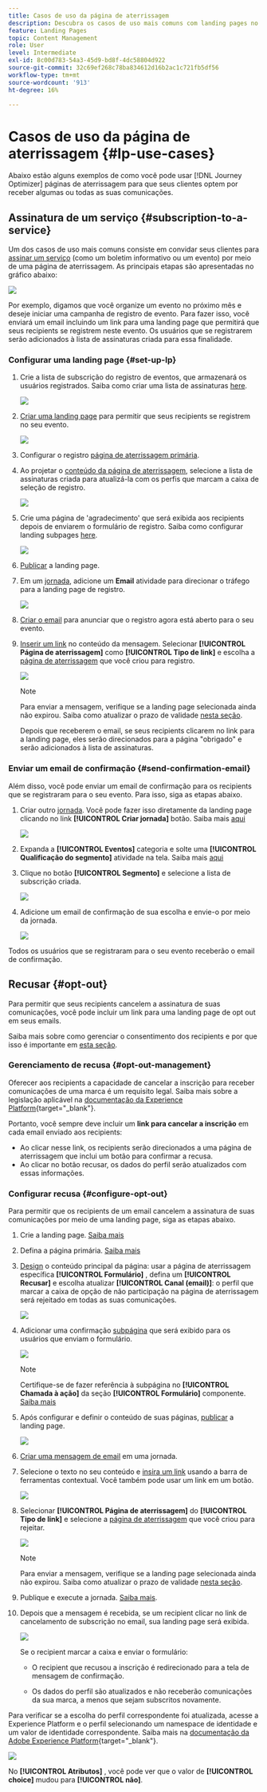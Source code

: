 ```yaml
---
title: Casos de uso da página de aterrissagem
description: Descubra os casos de uso mais comuns com landing pages no Journey Optimizer
feature: Landing Pages
topic: Content Management
role: User
level: Intermediate
exl-id: 8c00d783-54a3-45d9-bd8f-4dc58804d922
source-git-commit: 32c69ef268c78ba834612d16b2ac1c721fb5df56
workflow-type: tm+mt
source-wordcount: '913'
ht-degree: 16%

---
```


# Casos de uso da página de aterrissagem {#lp-use-cases}

Abaixo estão alguns exemplos de como você pode usar [!DNL Journey Optimizer] páginas de aterrissagem para que seus clientes optem por receber algumas ou todas as suas comunicações.

## Assinatura de um serviço {#subscription-to-a-service}

Um dos casos de uso mais comuns consiste em convidar seus clientes para [assinar um serviço](subscription-list.md) (como um boletim informativo ou um evento) por meio de uma página de aterrissagem. As principais etapas são apresentadas no gráfico abaixo:

![](assets/lp_subscription-uc.png)

Por exemplo, digamos que você organize um evento no próximo mês e deseje iniciar uma campanha de registro de evento<!--to keep your customers that are interested updated on that event-->. Para fazer isso, você enviará um email incluindo um link para uma landing page que permitirá que seus recipients se registrem neste evento. Os usuários que se registrarem serão adicionados à lista de assinaturas criada para essa finalidade.

### Configurar uma landing page {#set-up-lp}

1. Crie a lista de subscrição do registro de eventos, que armazenará os usuários registrados. Saiba como criar uma lista de assinaturas [here](subscription-list.md#define-subscription-list).

   ![](assets/lp_subscription-uc-list.png)

1. [Criar uma landing page](create-lp.md) para permitir que seus recipients se registrem no seu evento.

   ![](assets/lp_create-lp-details.png)

1. Configurar o registro [página de aterrissagem primária](create-lp.md#configure-primary-page).

1. Ao projetar o [conteúdo da página de aterrissagem](design-lp.md), selecione a lista de assinaturas criada para atualizá-la com os perfis que marcam a caixa de seleção de registro.

   ![](assets/lp_subscription-uc-lp-list.png)

1. Crie uma página de &#39;agradecimento&#39; que será exibida aos recipients depois de enviarem o formulário de registro. Saiba como configurar landing subpages [here](create-lp.md#configure-subpages).

   ![](assets/lp_subscription-uc-thanks.png)

1. [Publicar](create-lp.md#publish) a landing page.

1. Em um [jornada](../building-journeys/journey.md), adicione um **Email** atividade para direcionar o tráfego para a landing page de registro.

   ![](assets/lp_subscription-uc-journey.png)

1. [Criar o email](../messages/get-started-content.md) para anunciar que o registro agora está aberto para o seu evento.

1. [Inserir um link](../design/message-tracking.md#insert-links) no conteúdo da mensagem. Selecionar **[!UICONTROL Página de aterrissagem]** como **[!UICONTROL Tipo de link]** e escolha a [página de aterrissagem](create-lp.md#configure-primary-page) que você criou para registro.

   ![](assets/lp_subscription-uc-link.png)

   >[!NOTE]
   >
   >Para enviar a mensagem, verifique se a landing page selecionada ainda não expirou. Saiba como atualizar o prazo de validade [nesta seção](create-lp.md#configure-primary-page).

   Depois que receberem o email, se seus recipients clicarem no link para a landing page, eles serão direcionados para a página &quot;obrigado&quot; e serão adicionados à lista de assinaturas.

### Enviar um email de confirmação {#send-confirmation-email}

Além disso, você pode enviar um email de confirmação para os recipients que se registraram para o seu evento. Para isso, siga as etapas abaixo.

1. Criar outro [jornada](../building-journeys/journey.md). Você pode fazer isso diretamente da landing page clicando no link **[!UICONTROL Criar jornada]** botão. Saiba mais [aqui](create-lp.md#configure-primary-page)

   ![](assets/lp_subscription-uc-create-journey.png)

1. Expanda a **[!UICONTROL Eventos]** categoria e solte uma **[!UICONTROL Qualificação do segmento]** atividade na tela. Saiba mais [aqui](../building-journeys/segment-qualification-events.md)

1. Clique no botão **[!UICONTROL Segmento]** e selecione a lista de subscrição criada.

   ![](assets/lp_subscription-uc-confirm-journey.png)

1. Adicione um email de confirmação de sua escolha e envie-o por meio da jornada.

   ![](assets/lp_subscription-uc-confirm-email.png)

Todos os usuários que se registraram para o seu evento receberão o email de confirmação.

<!--The event registration's subscription list tracks the profiles who registered and you can send them targeted event updates.-->

## Recusar {#opt-out}

Para permitir que seus recipients cancelem a assinatura de suas comunicações, você pode incluir um link para uma landing page de opt out em seus emails.

Saiba mais sobre como gerenciar o consentimento dos recipients e por que isso é importante em [esta seção](../privacy/opt-out.md).

### Gerenciamento de recusa {#opt-out-management}

Oferecer aos recipients a capacidade de cancelar a inscrição para receber comunicações de uma marca é um requisito legal. Saiba mais sobre a legislação aplicável na [documentação da Experience Platform](https://experienceleague.adobe.com/docs/experience-platform/privacy/regulations/overview.html?lang=pt-BR#regulations){target=&quot;_blank&quot;}.

Portanto, você sempre deve incluir um **link para cancelar a inscrição** em cada email enviado aos recipients:

* Ao clicar nesse link, os recipients serão direcionados a uma página de aterrissagem que inclui um botão para confirmar a recusa.
* Ao clicar no botão recusar, os dados do perfil serão atualizados com essas informações.

### Configurar recusa {#configure-opt-out}

Para permitir que os recipients de um email cancelem a assinatura de suas comunicações por meio de uma landing page, siga as etapas abaixo.

1. Crie a landing page. [Saiba mais](create-lp.md)

1. Defina a página primária. [Saiba mais](create-lp.md#configure-primary-page)

1. [Design](design-lp.md) o conteúdo principal da página: usar a página de aterrissagem específica **[!UICONTROL Formulário]** , defina um **[!UICONTROL Recusar]** e escolha atualizar **[!UICONTROL Canal (email)]**: o perfil que marcar a caixa de opção de não participação na página de aterrissagem será rejeitado em todas as suas comunicações.

   ![](assets/lp_opt-out-primary-lp.png)

   <!--You can also build your own landing page and host it on the third-party system of your choice.-->

1. Adicionar uma confirmação [subpágina](create-lp.md#configure-subpages) que será exibido para os usuários que enviam o formulário.

   ![](assets/lp_opt-out-subpage.png)

   >[!NOTE]
   >
   >Certifique-se de fazer referência à subpágina no **[!UICONTROL Chamada à ação]** da seção **[!UICONTROL Formulário]** componente. [Saiba mais](design-lp.md)

1. Após configurar e definir o conteúdo de suas páginas, [publicar](create-lp.md#publish) a landing page.

   ![](assets/lp_opt-out-publish.png)

1. [Criar uma mensagem de email](../messages/get-started-content.md) em uma jornada.

1. Selecione o texto no seu conteúdo e [insira um link](../design/message-tracking.md#insert-links) usando a barra de ferramentas contextual. Você também pode usar um link em um botão.

   ![](assets/lp_opt-out-insert-link.png)

1. Selecionar **[!UICONTROL Página de aterrissagem]** do **[!UICONTROL Tipo de link]** e selecione a [página de aterrissagem](create-lp.md#configure-primary-page) que você criou para rejeitar.

   ![](assets/lp_opt-out-landing-page.png)

   >[!NOTE]
   >
   >Para enviar a mensagem, verifique se a landing page selecionada ainda não expirou. Saiba como atualizar o prazo de validade [nesta seção](create-lp.md#configure-primary-page).

1. Publique e execute a jornada. [Saiba mais](../building-journeys/journey.md).

1. Depois que a mensagem é recebida, se um recipient clicar no link de cancelamento de subscrição no email, sua landing page será exibida.

   ![](assets/lp_opt-out-submit-form.png)

   Se o recipient marcar a caixa e enviar o formulário:

   * O recipient que recusou a inscrição é redirecionado para a tela de mensagem de confirmação.

   * Os dados do perfil são atualizados e não receberão comunicações da sua marca, a menos que sejam subscritos novamente.

Para verificar se a escolha do perfil correspondente foi atualizada, acesse a Experience Platform e o perfil selecionando um namespace de identidade e um valor de identidade correspondente. Saiba mais na [documentação da Adobe Experience Platform](https://experienceleague.adobe.com/docs/experience-platform/profile/ui/user-guide.html?lang=pt-BR#getting-started){target=&quot;_blank&quot;}.

![](assets/lp_opt-out-profile-choice.png)

No **[!UICONTROL Atributos]** , você pode ver que o valor de **[!UICONTROL choice]** mudou para **[!UICONTROL não]**.

<!--

### Other ways to opt out

You can also enable your recipients to unsubscribe whithout using landing pages.

* **One-click opt-out**

    You can add a one-click opt-out link into your email content. This will enable your recipients to quickly unsubscribe from your communications, without being redirected to a landing page where they need to confirm opting out. [Learn more](../privacy/opt-out.md#one-click-opt-out-link)

* **Unsubscribe link in header**

    If the recipients' email client supports displaying an unsubscribe link in the email header, emails sent with [!DNL Journey Optimizer] automatically include this link. [Learn more](../privacy/opt-out.md#unsubscribe-header)

////////


## Leverage landing page submission event {#leverage-lp-event}

You can use information that was submitted on a landing page to send communications to your customers. For example, if a user subscribes to a given subscription list, you can leverage that information to send an email recommending other subscription lists to that user.

To do this, you need to create an event containing the landing page submission information and use it in a journey. Follow the steps below.

1. Go to **[!UICONTROL Administration]** > **[!UICONTROL Configurations]**, and in the **[!UICONTROL Events]** section, select **[!UICONTROL Manage]**.

    ![](assets/lp_subscription-uc-configurations.png)

1. The list of events displays. Select **[!UICONTROL Create Event]**.

    ![](assets/lp_subscription-uc-create-event.png)

1. The event configuration pane opens on the right side of the screen. Configure a rule-based unitary event. [Learn more](../event/about-creating.md)

1. Define the schema: select **[!UICONTROL AJO Email Tracking Experience Event Schema v.1]** (available by default in [!DNL Journey Optimizer]).

    ![](assets/lp_subscription-uc-event-schema.png)

1. In the **[!UICONTROL Fields]** section, select the following elements:

    * **[!UICONTROL _experience]** > **[!UICONTROL customerJourneyManagement]** > **[!UICONTROL messageInteraction]** > **[!UICONTROL Interaction Type]**
    
    * **[!UICONTROL _experience]** > **[!UICONTROL customerJourneyManagement]** > **[!UICONTROL messageInteraction]** > **[!UICONTROL Landing Page Details]** > **[!UICONTROL Landing Page ID]**

    ![](assets/lp_subscription-uc-event-fields.png)

1. Click inside the **[!UICONTROL Event ID condition]** field. Using the simple expression editor, define the condition for the **[!UICONTROL Interaction Type]** and **[!UICONTROL Landing Page ID]** fields. This will be used by the system to identify the events that will trigger your journey.

    ![](assets/lp_subscription-uc-event-id-condition.png)

    >[!NOTE]
    >
    >To find the landing page ID, you can insert the landing page as a link into an email and select the source code from the contextual toolbar to display the landing page information.
    >
    >![](assets/lp_subscription-uc-lp-id.png)

1. Save your changes.

1. Create a [journey](../building-journeys/journey.md). You can do it directly from the landing page by clicking the **[!UICONTROL Create journey]** button. Learn more [here](create-lp.md#configure-primary-page)

    ![](assets/lp_subscription-uc-event-create-journey.png)

1. In the journey, unfold the **[!UICONTROL Events]** category and drop the event that you created into the canvas. Learn more [here](../building-journeys/segment-qualification-events.md)

    ![](assets/lp_subscription-uc-journey-event.png)

1. Unfold the **[!UICONTROL Actions]** category and drop an email action into the canvas.

    ![](assets/lp_subscription-uc-journey-email.png)

///How do you use the information from the event to send an email to the users? -->
